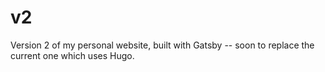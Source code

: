 # v2

Version 2 of my personal website, built with Gatsby -- soon to replace the
current one which uses Hugo.
